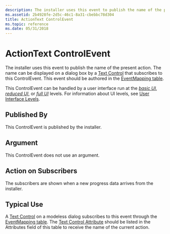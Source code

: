 ```yaml
---
description: The installer uses this event to publish the name of the present action. The name can be displayed on a dialog box by a Text Control that subscribes to this ControlEvent. This event should be authored in the EventMapping table.
ms.assetid: 2b4928fe-2d5c-46c1-8a31-cbebbc78d304
title: ActionText ControlEvent
ms.topic: reference
ms.date: 05/31/2018
---
```


# ActionText ControlEvent

The installer uses this event to publish the name of the present action. The name can be displayed on a dialog box by a [Text Control](text-control.md) that subscribes to this ControlEvent. This event should be authored in the [EventMapping table](eventmapping-table.md).

This ControlEvent can be handled by a user interface run at the [*basic UI*](b-gly.md), [*reduced UI*](r-gly.md), or [*full UI*](f-gly.md) levels. For information about UI levels, see [User Interface Levels](user-interface-levels.md).

## Published By

This ControlEvent is published by the installer.

## Argument

This ControlEvent does not use an argument.

## Action on Subscribers

The subscribers are shown when a new progress data arrives from the installer.

## Typical Use

A [Text Control](text-control.md) on a modeless dialog subscribes to this event through the [EventMapping table](eventmapping-table.md). The [Text Control Attribute](text-control-attribute.md) should be listed in the Attributes field of this table to receive the name of the current action.

 

 



